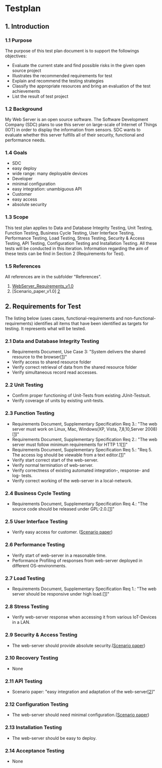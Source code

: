 # Testplan

## 1. Introduction
### 1.1 Purpose
The purpose of this test plan document is to support the followings objectives:
- Evaluate the current state and find possible risks in the given open source project
- Illustrates the recommended requirements for test
- Explain and recommend the testing strategies
- Classify the appropriate resources and bring an evaluation of the test achievements
- List the result of test project  

### 1.2 Background
My Web Server is an open source software. The Software Development Company (SDC) plans to use this server on large-scale of Internet of Things (IOT) in order to display the information from sensors. SDC wants to evaluate whether this server fulfills all of their security, functional and performance needs.  

### 1.4 Goals
- SDC
 - easy deploy
 - wide range: many deployable devices
- Developer
 - minimal configuration
 - easy integration: unambiguous API
- Customer
 - easy access
 - absolute security

### 1.3 Scope
This test plan applies to Data and Database Integrity Testing, Unit Testing, Function Testing, Business Cycle Testing, User Interface Testing, Performance Testing, Load Testing, Stress Testing, Security & Access Testing, API Testing, Configuration Testing and Installation Testing. All these tests will be conducted in this iteration. Information regarding the aim of these tests can be find in Section 2 (Requirements for Test). 

### 1.5 References
All references are in the subfolder "References".

1. [WebServer_Requirements_v1.0][1]
2. [Scenario_paper_v1.0] [2]

## 2. Requirements for Test
The listing below (uses cases, functional-requirements and non-functional-requirements) identifies all items that have been identified as targets for testing. It represents what will be tested.

### 2.1 Data and Database Integrity Testing

- Requirements Document, Use Case 3: "System delivers the shared resource to the browser[[1]]"
- Verify access to shared resource folder
- Verify correct retrieval of data from the shared resource folder
- Verify simultaneous record read accesses.

### 2.2  Unit Testing
- Confirm proper functioning of Unit-Tests from existing JUnit-Testsuit.
- Verify coverage of units by existing unit-tests.

### 2.3 Function Testing
- Requirements Document, Supplementary Specification Req 3.: "The web server must work on Linux, Mac, Windows(XP, Vista, 7,8,10,Server 2008)[[1]]"
- Requirements Document, Supplementary Specification Req 2.: "The web server must follow minimum requirements for HTTP 1.1[[1]]"
- Requirements Document, Supplementary Specification Req 5.: "Req 5. The access log should be viewable from a text editor.[[1]]"
- Verify start correct start of the web-server.
- Verify normal termination of web-server.
- Verify correctness of existing automated integration-, response- and log- tests.
- Verify correct working of the web-server in a local-network.

### 2.4 Business Cycle Testing
- Requirements Document, Supplementary Specification Req 4.: "The source code should be released under GPL-2.0.[[1]]"

### 2.5 User Interface Testing
- Verify easy access for customer. ([Scenario paper][2])

### 2.6 Performance Testing
- Verify start of web-server in a reasonable time.
- Performance Profiling of responses from web-server deployed in different OS-environments.

### 2.7 Load Testing
-  Requirements Document, Supplementary Specification Req 1.: "The web server should be responsive under high load.[[1]]"

### 2.8 Stress Testing
- Verify web-server response when accessing it from various IoT-Devices in a LAN.

### 2.9 Security & Access Testing
- The web-server should provide absolute security.([Scenario paper][2])

### 2.10 Recovery Testing
- None

### 2.11 API Testing
- Scenario paper: "easy integration and adaptation of the web-server[[2]]"

### 2.12 Configuration Testing
- The web-server should need minimal configuration.([Scenario paper][2])

### 2.13 Installation Testing
- The web-server should be easy to deploy.

### 2.14 Acceptance Testing
- None


[1]: https://github.com/onkelhoy/Software-Testing/blob/master/Assignment%202/References/WebServer_Requirements_v1.0.pdf
[2]: https://github.com/onkelhoy/Software-Testing/blob/master/Assignment%202/References/Scenario_paper_v1.0.pdf
